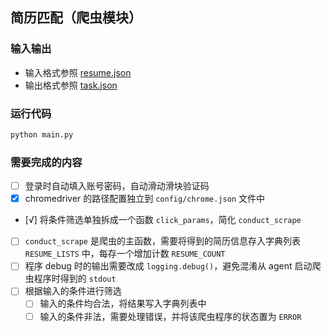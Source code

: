 ## 简历匹配（爬虫模块）

### 输入输出
- 输入格式参照 [resume.json](../agent/template/resume.json)
- 输出格式参照 [task.json](../agent/template/task.json)


### 运行代码

```bash
python main.py
```

### 需要完成的内容
- [ ] 登录时自动填入账号密码，自动滑动滑块验证码
- [x] chromedriver 的路径配置独立到 `config/chrome.json` 文件中
- [√] 将条件筛选单独拆成一个函数 `click_params`，简化 `conduct_scrape`
- [ ] `conduct_scrape` 是爬虫的主函数，需要将得到的简历信息存入字典列表 `RESUME_LISTS` 中，每存一个增加计数 `RESUME_COUNT`
- [ ] 程序 debug 时的输出需要改成 `logging.debug()`，避免混淆从 agent 启动爬虫程序时得到的 `stdout`
- [ ] 根据输入的条件进行筛选
  - [ ] 输入的条件均合法，将结果写入字典列表中
  - [ ] 输入的条件非法，需要处理错误，并将该爬虫程序的状态置为 `ERROR`
